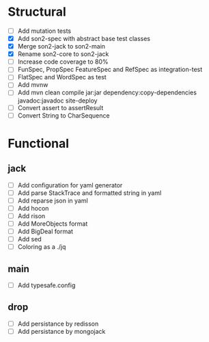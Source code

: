 # Structural
- [ ] Add mutation tests
- [x] Add son2-spec with abstract base test classes
- [x] Merge son2-jack to son2-main
- [x] Rename son2-core to son2-jack
- [ ] Increase code coverage to 80%
- [ ] FunSpec, PropSpec FeatureSpec and RefSpec as integration-test
- [ ] FlatSpec and WordSpec as test
- [ ] Add mvnw
- [ ] Add mvn clean compile jar:jar dependency:copy-dependencies javadoc:javadoc site-deploy
- [ ] Convert assert to assertResult
- [ ] Convert String to CharSequence

# Functional
## jack
- [ ] Add configuration for yaml generator
- [ ] Add parse StackTrace and formatted string in yaml
- [ ] Add reparse json in yaml
- [ ] Add hocon
- [ ] Add rison
- [ ] Add MoreObjects format
- [ ] Add BigDeal format
- [ ] Add sed
- [ ] Coloring as a ./jq
## main
- [ ] Add typesafe.config
## drop
- [ ] Add persistance by redisson
- [ ] Add persistance by mongojack
